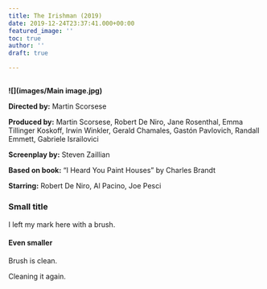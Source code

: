 ```yaml
---
title: The Irishman (2019)
date: 2019-12-24T23:37:41.000+00:00
featured_image: ''
toc: true
author: ''
draft: true

---
```

## 

**![](images/Main image.jpg)**

**Directed by:**      Martin Scorsese

**Produced by:**    Martin Scorsese, Robert De Niro, Jane Rosenthal, Emma Tillinger Koskoff, Irwin Winkler, Gerald Chamales, Gastón Pavlovich, Randall Emmett, Gabriele Israilovici

**Screenplay by:** Steven Zaillian

**Based on book:** “I Heard You Paint Houses” by Charles Brandt

**Starring:** Robert De Niro, Al Pacino, Joe Pesci

### Small title

I left my mark here with a brush.

#### Even smaller

Brush is clean.

Cleaning it again.